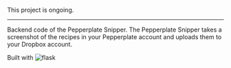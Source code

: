 This project is ongoing.

---

Backend code of the Pepperplate Snipper. The Pepperplate Snipper takes a screenshot of the recipes in your Pepperplate account and uploads them to your Dropbox account. 

Built with ![flask][logo]

[logo]: https://www.vectorlogo.zone/logos/pocoo_flask/pocoo_flask-ar21.svg
